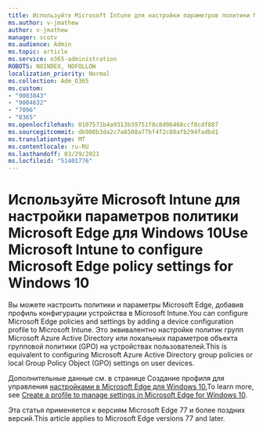 ```yaml
---
title: Используйте Microsoft Intune для настройки параметров политики Microsoft Edge для Windows 10
ms.author: v-jmathew
author: v-jmathew
manager: scotv
ms.audience: Admin
ms.topic: article
ms.service: o365-administration
ROBOTS: NOINDEX, NOFOLLOW
localization_priority: Normal
ms.collection: Adm_O365
ms.custom:
- "9003843"
- "9004632"
- "7096"
- "8365"
ms.openlocfilehash: 0107571b4a9313b39751f8c8d06468ccf8cdf807
ms.sourcegitcommit: db908b3da2c7a6508a77bf4f2c80afb294fadbd1
ms.translationtype: MT
ms.contentlocale: ru-RU
ms.lasthandoff: 03/29/2021
ms.locfileid: "51401776"
---
```

# <a name="use-microsoft-intune-to-configure-microsoft-edge-policy-settings-for-windows-10"></a><span data-ttu-id="2e75b-102">Используйте Microsoft Intune для настройки параметров политики Microsoft Edge для Windows 10</span><span class="sxs-lookup"><span data-stu-id="2e75b-102">Use Microsoft Intune to configure Microsoft Edge policy settings for Windows 10</span></span>

<span data-ttu-id="2e75b-103">Вы можете настроить политики и параметры Microsoft Edge, добавив профиль конфигурации устройства в Microsoft Intune.</span><span class="sxs-lookup"><span data-stu-id="2e75b-103">You can configure Microsoft Edge policies and settings by adding a device configuration profile to Microsoft Intune.</span></span> <span data-ttu-id="2e75b-104">Это эквивалентно настройке политик групп Microsoft Azure Active Directory или локальных параметров объекта групповой политики (GPO) на устройствах пользователей.</span><span class="sxs-lookup"><span data-stu-id="2e75b-104">This is equivalent to configuring Microsoft Azure Active Directory group policies or local Group Policy Object (GPO) settings on user devices.</span></span>

<span data-ttu-id="2e75b-105">Дополнительные данные см. в странице Создание профиля для управления [настройками в Microsoft Edge для Windows 10.](https://go.microsoft.com/fwlink/?linkid=2133700)</span><span class="sxs-lookup"><span data-stu-id="2e75b-105">To learn more, see [Create a profile to manage settings in Microsoft Edge for Windows 10](https://go.microsoft.com/fwlink/?linkid=2133700).</span></span>

<span data-ttu-id="2e75b-106">Эта статья применяется к версиям Microsoft Edge 77 и более поздних версий.</span><span class="sxs-lookup"><span data-stu-id="2e75b-106">This article applies to Microsoft Edge versions 77 and later.</span></span>

